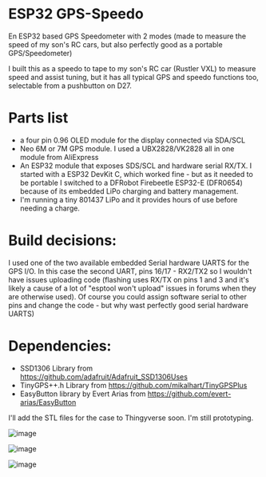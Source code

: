 # ESP32 GPS-Speedo
En ESP32 based GPS Speedometer with 2 modes (made to measure the speed of my son's RC cars, but also perfectly good as a portable GPS/Speedometer)

I built this as a speedo to tape to my son's RC car (Rustler VXL) to measure speed and assist tuning, but it has all typical GPS and speedo functions too, selectable from a pushbutton on D27.


# Parts list
- a four pin 0.96 OLED module for the display connected via SDA/SCL 
- Neo 6M or 7M GPS module. I used a UBX2828/VK2828 all in one module from AliExpress
- An ESP32 module that exposes SDS/SCL and hardware serial RX/TX. I started with a ESP32 DevKit C, which worked fine - but as it needed to be portable I switched to a DFRobot Firebeetle ESP32-E (DFR0654) because of its embedded LiPo charging and battery management. 
- I'm running a tiny 801437 LiPo and it provides hours of use before needing a charge.


# Build decisions:
I used one of the two available embedded Serial hardware UARTS for the GPS I/O. In this case the second UART, pins 16/17 - RX2/TX2 so I wouldn't have issues uploading code (flashing uses RX/TX on pins 1 and 3 and it's likely a cause of a lot of "esptool won't upload" issues in forums when they are otherwise used). Of course you could assign software serial to other pins and change the code - but why wast perfectly good serial hardware UARTS) 

# Dependencies:
- SSD1306 Library from https://github.com/adafruit/Adafruit_SSD1306Uses
- TinyGPS++.h Library from https://github.com/mikalhart/TinyGPSPlus
- EasyButton library by Evert Arias from https://github.com/evert-arias/EasyButton

I'll add the STL files for the case to Thingyverse soon. I'm still prototyping.

![image](https://user-images.githubusercontent.com/44254504/161084981-3cd4a369-2f88-4bc7-9d31-ee61d21b9aa9.png)

![image](https://user-images.githubusercontent.com/44254504/161086058-b6a0f011-c273-465e-83b7-4b0232b52a0a.png)

![image](https://user-images.githubusercontent.com/44254504/161085339-df936c6c-519e-4767-8d74-5740f815928e.png)

